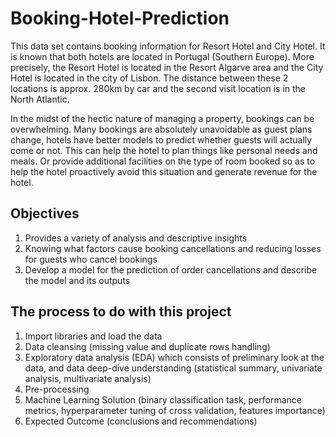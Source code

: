# Booking-Hotel-Prediction

This data set contains booking information for Resort Hotel and City Hotel. It is known that both hotels are located in Portugal (Southern Europe). More precisely, the Resort Hotel is located in the Resort Algarve area and the City Hotel is located in the city of Lisbon. The distance between these 2 locations is approx. 280km by car and the second visit location is in the North Atlantic.

In the midst of the hectic nature of managing a property, bookings can be overwhelming. Many bookings are absolutely unavoidable as guest plans change, hotels have better models to predict whether guests will actually come or not. This can help the hotel to plan things like personal needs and meals. Or provide additional facilities on the type of room booked so as to help the hotel proactively avoid this situation and generate revenue for the hotel.

## Objectives
1. Provides a variety of analysis and descriptive insights
2. Knowing what factors cause booking cancellations and reducing losses for guests who cancel bookings
3. Develop a model for the prediction of order cancellations and describe the model and its outputs

## The process to do with this project
1. Import libraries and load the data
2. Data cleansing (missing value and duplicate rows handling)
3. Exploratory data analysis (EDA) which consists of preliminary look at the data, and data deep-dive understanding (statistical summary, univariate analysis, multivariate analysis)
4. Pre-processing
5. Machine Learning Solution (binary classification task, performance metrics, hyperparameter tuning of cross validation, features importance)
6. Expected Outcome (conclusions and recommendations)
